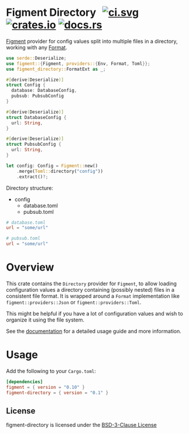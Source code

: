 # Figment Directory &thinsp; [![ci.svg]][ci] [![crates.io]][crate] [![docs.rs]][docs]

[crates.io]: https://img.shields.io/crates/v/figment-directory.svg
[crate]: https://crates.io/crates/figment-directory
[docs.rs]: https://docs.rs/figment-directory/badge.svg
[docs]: https://docs.rs/figment-directory
[ci.svg]: https://github.com/anmolitor/figment-directory/workflows/test/badge.svg
[ci]: https://github.com/anmolitor/figment-directory/actions

[Figment](https://docs.rs/figment/latest/figment/) provider for config values split into multiple files in a directory, working with any [Format](https://docs.rs/figment/latest/figment/providers/trait.Format.html).

```rust
use serde::Deserialize;
use figment::{Figment, providers::{Env, Format, Toml}};
use figment_directory::FormatExt as _;

#[derive(Deserialize)]
struct Config {
  database: DatabaseConfig,
  pubsub: PubsubConfig
}

#[derive(Deserialize)]
struct DatabaseConfig {
  url: String,
}

#[derive(Deserialize)]
struct PubsubConfig {
  url: String,
}

let config: Config = Figment::new()
    .merge(Toml::directory("config"))
    .extract()?;
```

Directory structure:
- config
  - database.toml
  - pubsub.toml

```toml
# database.toml
url = "some/url"
```

```toml
# pubsub.toml
url = "some/url"
```

# Overview

This crate contains the `Directory` provider for `Figment`, to allow loading
configuration values a directory containing (possibly nested) files in a consistent file format.
It is wrapped around a `Format` implementation like `figment::providers::Json` or `figment::providers::Toml`.

This might be helpful if you have a lot of configuration values and wish to organize it using 
the file system.

See the [documentation][docs] for a detailed usage guide and
more information.

# Usage

Add the following to your `Cargo.toml`:

```toml
[dependencies]
figment = { version = "0.10" }
figment-directory = { version = "0.1" }
```

## License

figment-directory is licensed under the [BSD-3-Clause License](https://opensource.org/license/BSD-3-Clause)
